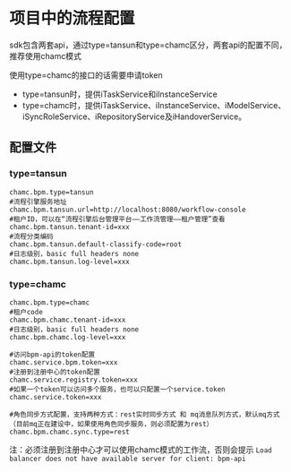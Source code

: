 # 项目中的流程配置

sdk包含两套api，通过type=tansun和type=chamc区分，两套api的配置不同，推荐使用chamc模式

使用type=chamc的接口的话需要申请token

- type=tansun时，提供iTaskService和iInstanceService
- type=chamc时，提供iTaskService、iInstanceService、iModelService、iSyncRoleService、iRepositoryService及iHandoverService。

## 配置文件

### type=tansun

    chamc.bpm.type=tansun
    #流程引擎服务地址
    chamc.bpm.tansun.url=http://localhost:8080/workflow-console
    #租户ID，可以在“流程引擎后台管理平台——工作流管理——租户管理”查看
    chamc.bpm.tansun.tenant-id=xxx
    #流程分类编码
    chamc.bpm.tansun.default-classify-code=root
    #日志级别，basic full headers none
    chamc.bpm.tansun.log-level=xxx

### type=chamc

    chamc.bpm.type=chamc
    #租户code
    chamc.bpm.chamc.tenant-id=xxx
    #日志级别，basic full headers none
    chamc.bpm.chamc.log-level=xxx

    #访问bpm-api的token配置
    chamc.service.bpm.token=xxx
    #注册到注册中心的token配置
    chamc.service.registry.token=xxx
    #如果一个token可以访问多个服务，也可以只配置一个service.token
    chamc.service.token=xxx
    
    #角色同步方式配置，支持两种方式：rest实时同步方式 和 mq消息队列方式，默认mq方式（目前mq正在建设中，如果使用角色同步服务，则必须配置为rest）
    chamc.bpm.chamc.sync.type=rest
    
注：必须注册到注册中心才可以使用chamc模式的工作流，否则会提示 `Load balancer does not have available server for client: bpm-api`
